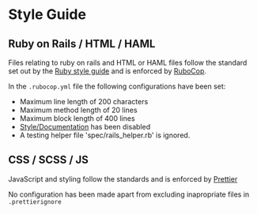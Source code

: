 # Style Guide

## Ruby on Rails / HTML / HAML

Files relating to ruby on rails and HTML or HAML files follow the standard set out by the [Ruby style guide](https://rubystyle.guide/) and is enforced by [RuboCop](https://rubocop.org/).

In the `.rubocop.yml` file the following configurations have been set:

- Maximum line length of 200 characters
- Maximum method length of 20 lines
- Maximum block length of 400 lines
- [Style/Documentation](https://www.rubydoc.info/gems/rubocop/RuboCop/Cop/Style/Documentation) has been disabled
- A testing helper file 'spec/rails_helper.rb' is ignored.

## CSS / SCSS / JS

JavaScript and styling follow the standards and is enforced by [Prettier](https://prettier.io/)

No configuration has been made apart from excluding inapropriate files in `.prettierignore`